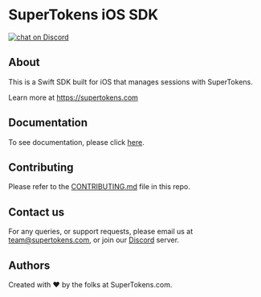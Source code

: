 # SuperTokens iOS SDK

<a href="https://supertokens.com/discord">
<img src="https://img.shields.io/discord/603466164219281420.svg?logo=discord"
    alt="chat on Discord"></a>

## About

This is a Swift SDK built for iOS that manages sessions with SuperTokens.

Learn more at https://supertokens.com

## Documentation

To see documentation, please click [here](https://supertokens.com/docs/guides).

## Contributing

Please refer to the [CONTRIBUTING.md](https://github.com/supertokens/supertokens-ios/blob/master/CONTRIBUTING.md) file in this repo.

## Contact us

For any queries, or support requests, please email us at team@supertokens.com, or join our [Discord](supertokens.com/discord) server.

## Authors

Created with :heart: by the folks at SuperTokens.com.